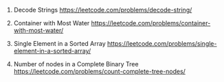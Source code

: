 1. Decode Strings
https://leetcode.com/problems/decode-string/

2. Container with Most Water
https://leetcode.com/problems/container-with-most-water/

3. Single Element in a Sorted Array
https://leetcode.com/problems/single-element-in-a-sorted-array/

4. Number of nodes in a Complete Binary Tree
https://leetcode.com/problems/count-complete-tree-nodes/